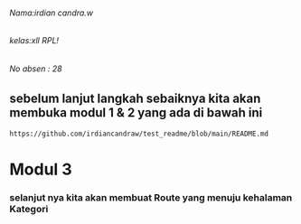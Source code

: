 ###### Nama:irdian candra.w
###### kelas:xll RPL!
###### No absen : 28
## sebelum lanjut langkah sebaiknya kita akan membuka  modul 1 & 2 yang ada di bawah ini
```
https://github.com/irdiancandraw/test_readme/blob/main/README.md
```
# Modul 3
### selanjut nya kita akan membuat Route yang menuju kehalaman Kategori
```



